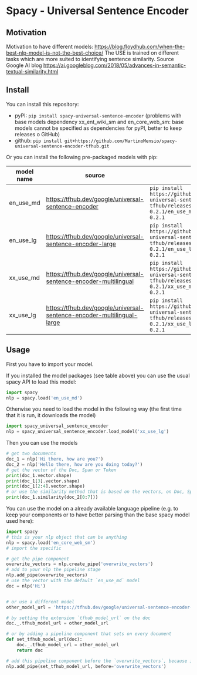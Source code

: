 # Spacy - Universal Sentence Encoder

## Motivation
Motivation to have different models:
https://blog.floydhub.com/when-the-best-nlp-model-is-not-the-best-choice/
The USE is trained on different tasks which are more suited to identifying sentence similarity. Source Google AI blog https://ai.googleblog.com/2018/05/advances-in-semantic-textual-similarity.html 

## Install

You can install this repository:
- pyPI: `pip install spacy-universal-sentence-encoder` (problems with base models dependency xx_ent_wiki_sm and en_core_web_sm: base models cannot be specified as dependencies for pyPI, better to keep releases o GitHub)
- github: `pip install git+https://github.com/MartinoMensio/spacy-universal-sentence-encoder-tfhub.git`

Or you can install the following pre-packaged models with pip:

| model name | source | pip package |
|------------|--------|---|
| en_use_md  | https://tfhub.dev/google/universal-sentence-encoder | `pip install https://github.com/MartinoMensio/spacy-universal-sentence-encoder-tfhub/releases/download/en_use_md-0.2.1/en_use_md-1.tar.gz#en_use_md-0.2.1 ` |
| en_use_lg  | https://tfhub.dev/google/universal-sentence-encoder-large | `pip install https://github.com/MartinoMensio/spacy-universal-sentence-encoder-tfhub/releases/download/en_use_lg-0.2.1/en_use_lg-0.2.1.tar.gz#en_use_lg-0.2.1` |
| xx_use_md  | https://tfhub.dev/google/universal-sentence-encoder-multilingual | `pip install https://github.com/MartinoMensio/spacy-universal-sentence-encoder-tfhub/releases/download/xx_use_md-0.2.1/xx_use_md-0.2.1.tar.gz#xx_use_md-0.2.1 ` |
| xx_use_lg  | https://tfhub.dev/google/universal-sentence-encoder-multilingual-large | `pip install https://github.com/MartinoMensio/spacy-universal-sentence-encoder-tfhub/releases/download/xx_use_lg-0.2.1/xx_use_lg-0.2.1.tar.gz#xx_use_lg-0.2.1` |


## Usage

First you have to import your model.

If you installed the model packages (see table above) you can use the usual spacy API to load this model:

```python
import spacy
nlp = spacy.load('en_use_md')
```

Otherwise you need to load the model in the following way (the first time that it is run, it downloads the model)

```python
import spacy_universal_sentence_encoder
nlp = spacy_universal_sentence_encoder.load_model('xx_use_lg')
```

Then you can use the models

```python
# get two documents
doc_1 = nlp('Hi there, how are you?')
doc_2 = nlp('Hello there, how are you doing today?')
# get the vector of the Doc, Span or Token
print(doc_1.vector.shape)
print(doc_1[3].vector.shape)
print(doc_1[2:4].vector.shape)
# or use the similarity method that is based on the vectors, on Doc, Span or Token
print(doc_1.similarity(doc_2[0:7]))
```

You can use the model on a already available language pipeline (e.g. to keep your components or to have better parsing than the base spacy model used here):

```python
import spacy
# this is your nlp object that can be anything
nlp = spacy.load('en_core_web_sm')
# import the specific

# get the pipe component
overwrite_vectors = nlp.create_pipe('overwrite_vectors')
# add to your nlp the pipeline stage
nlp.add_pipe(overwrite_vectors)
# use the vector with the default `en_use_md` model
doc = nlp('Hi')


# or use a different model
other_model_url = 'https://tfhub.dev/google/universal-sentence-encoder-multilingual/3'

# by setting the extension `tfhub_model_url` on the doc
doc._.tfhub_model_url = other_model_url

# or by adding a pipeline component that sets on every document
def set_tfhub_model_url(doc):
    doc._.tfhub_model_url = other_model_url
    return doc

# add this pipeline component before the `overwrite_vectors`, because it will look at that extension
nlp.add_pipe(set_tfhub_model_url, before='overwrite_vectors')

```
